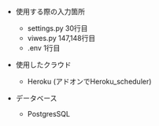 - 使用する際の入力箇所
  - settings.py 30行目
  - viwes.py 147,148行目
  - .env 1行目

- 使用したクラウド
  - Heroku (アドオンでHeroku_scheduler)

- データベース
  - PostgresSQL

